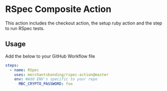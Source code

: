 # RSpec Composite Action

This action includes the checkout action, the setup ruby action and the step to run RSpec tests.

## Usage
Add the below to your GitHub Workflow file
```yml
steps:
  - name: RSpec
    uses: merchantsbonding/rspec-action@master
    env: #Add ENV's specific to your repo
      MBC_CRYPTO_PASSWORD: foo
```
